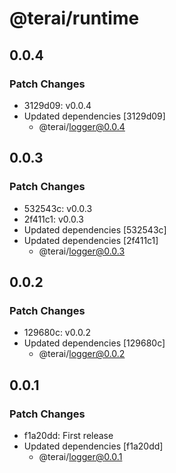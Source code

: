 # @terai/runtime

## 0.0.4

### Patch Changes

- 3129d09: v0.0.4
- Updated dependencies [3129d09]
  - @terai/logger@0.0.4

## 0.0.3

### Patch Changes

- 532543c: v0.0.3
- 2f411c1: v0.0.3
- Updated dependencies [532543c]
- Updated dependencies [2f411c1]
  - @terai/logger@0.0.3

## 0.0.2

### Patch Changes

- 129680c: v0.0.2
- Updated dependencies [129680c]
  - @terai/logger@0.0.2

## 0.0.1

### Patch Changes

- f1a20dd: First release
- Updated dependencies [f1a20dd]
  - @terai/logger@0.0.1
